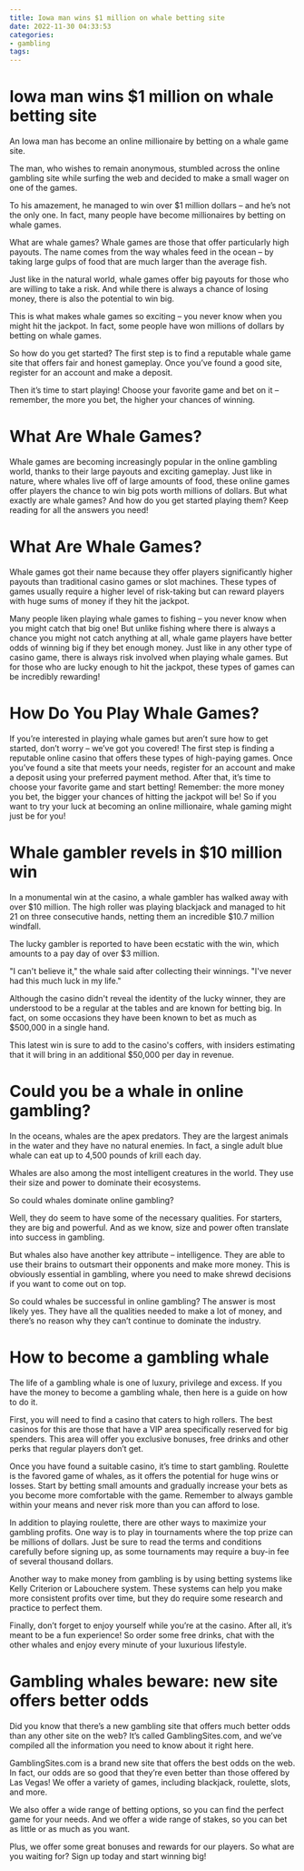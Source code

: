```yaml
---
title: Iowa man wins $1 million on whale betting site
date: 2022-11-30 04:33:53
categories:
- gambling
tags:
---
```



#  Iowa man wins $1 million on whale betting site

An Iowa man has become an online millionaire by betting on a whale game site.

The man, who wishes to remain anonymous, stumbled across the online gambling site while surfing the web and decided to make a small wager on one of the games.

To his amazement, he managed to win over $1 million dollars – and he’s not the only one. In fact, many people have become millionaires by betting on whale games.

What are whale games? Whale games are those that offer particularly high payouts. The name comes from the way whales feed in the ocean – by taking large gulps of food that are much larger than the average fish.

Just like in the natural world, whale games offer big payouts for those who are willing to take a risk. And while there is always a chance of losing money, there is also the potential to win big.

This is what makes whale games so exciting – you never know when you might hit the jackpot. In fact, some people have won millions of dollars by betting on whale games.

So how do you get started? The first step is to find a reputable whale game site that offers fair and honest gameplay. Once you’ve found a good site, register for an account and make a deposit.

Then it’s time to start playing! Choose your favorite game and bet on it – remember, the more you bet, the higher your chances of winning.


# What Are Whale Games? 

Whale games are becoming increasingly popular in the online gambling world, thanks to their large payouts and exciting gameplay. Just like in nature, where whales live off of large amounts of food, these online games offer players the chance to win big pots worth millions of dollars. 
But what exactly are whale games? And how do you get started playing them? Keep reading for all the answers you need! 

# What Are Whale Games? 

Whale games got their name because they offer players significantly higher payouts than traditional casino games or slot machines. These types of games usually require a higher level of risk-taking but can reward players with huge sums of money if they hit the jackpot.  

Many people liken playing whale games to fishing – you never know when you might catch that big one! But unlike fishing where there is always a chance you might not catch anything at all, whale game players have better odds of winning big if they bet enough money. 
Just like in any other type of casino game, there is always risk involved when playing whale games. But for those who are lucky enough to hit the jackpot, these types of games can be incredibly rewarding! 

# How Do You Play Whale Games? 

If you’re interested in playing whale games but aren’t sure how to get started, don’t worry – we’ve got you covered! The first step is finding a reputable online casino that offers these types of high-paying games. Once you’ve found a site that meets your needs, register for an account and make a deposit using your preferred payment method. 
After that, it’s time to choose your favorite game and start betting! Remember: the more money you bet, the bigger your chances of hitting the jackpot will be! So if you want to try your luck at becoming an online millionaire, whale gaming might just be for you!

#  Whale gambler revels in $10 million win

In a monumental win at the casino, a whale gambler has walked away with over $10 million. The high roller was playing blackjack and managed to hit 21 on three consecutive hands, netting them an incredible $10.7 million windfall.

The lucky gambler is reported to have been ecstatic with the win, which amounts to a pay day of over $3 million.

"I can't believe it," the whale said after collecting their winnings. "I've never had this much luck in my life."

Although the casino didn't reveal the identity of the lucky winner, they are understood to be a regular at the tables and are known for betting big. In fact, on some occasions they have been known to bet as much as $500,000 in a single hand.

This latest win is sure to add to the casino's coffers, with insiders estimating that it will bring in an additional $50,000 per day in revenue.

#  Could you be a whale in online gambling?

In the oceans, whales are the apex predators. They are the largest animals in the water and they have no natural enemies. In fact, a single adult blue whale can eat up to 4,500 pounds of krill each day.

Whales are also among the most intelligent creatures in the world. They use their size and power to dominate their ecosystems.

So could whales dominate online gambling?

Well, they do seem to have some of the necessary qualities. For starters, they are big and powerful. And as we know, size and power often translate into success in gambling.

But whales also have another key attribute – intelligence. They are able to use their brains to outsmart their opponents and make more money. This is obviously essential in gambling, where you need to make shrewd decisions if you want to come out on top.

So could whales be successful in online gambling? The answer is most likely yes. They have all the qualities needed to make a lot of money, and there’s no reason why they can’t continue to dominate the industry.

#  How to become a gambling whale

The life of a gambling whale is one of luxury, privilege and excess. If you have the money to become a gambling whale, then here is a guide on how to do it.

First, you will need to find a casino that caters to high rollers. The best casinos for this are those that have a VIP area specifically reserved for big spenders. This area will offer you exclusive bonuses, free drinks and other perks that regular players don’t get.

Once you have found a suitable casino, it’s time to start gambling. Roulette is the favored game of whales, as it offers the potential for huge wins or losses. Start by betting small amounts and gradually increase your bets as you become more comfortable with the game. Remember to always gamble within your means and never risk more than you can afford to lose.

In addition to playing roulette, there are other ways to maximize your gambling profits. One way is to play in tournaments where the top prize can be millions of dollars. Just be sure to read the terms and conditions carefully before signing up, as some tournaments may require a buy-in fee of several thousand dollars.

Another way to make money from gambling is by using betting systems like Kelly Criterion or Labouchere system. These systems can help you make more consistent profits over time, but they do require some research and practice to perfect them.

Finally, don’t forget to enjoy yourself while you’re at the casino. After all, it’s meant to be a fun experience! So order some free drinks, chat with the other whales and enjoy every minute of your luxurious lifestyle.

#  Gambling whales beware: new site offers better odds

Did you know that there’s a new gambling site that offers much better odds than any other site on the web? It’s called GamblingSites.com, and we’ve compiled all the information you need to know about it right here.

GamblingSites.com is a brand new site that offers the best odds on the web. In fact, our odds are so good that they’re even better than those offered by Las Vegas! We offer a variety of games, including blackjack, roulette, slots, and more.

We also offer a wide range of betting options, so you can find the perfect game for your needs. And we offer a wide range of stakes, so you can bet as little or as much as you want.

Plus, we offer some great bonuses and rewards for our players. So what are you waiting for? Sign up today and start winning big!
